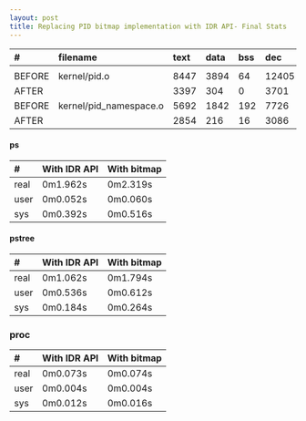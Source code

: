 ```yaml
---
layout: post
title: Replacing PID bitmap implementation with IDR API- Final Stats
---
```


|  #     |        filename          | text | data | bss |  dec  |   hex    |
|:---    |:-------------------------|:-----|:-----|:----|:------|:---------|
|        |                          |      |      |     |       |          |
| BEFORE | kernel/pid.o             | 8447 | 3894 |  64 | 12405 | 3075     |
| AFTER  |                          | 3397 | 304  |   0 | 3701  |  e75     |
| BEFORE | kernel/pid_namespace.o   | 5692 | 1842 | 192 |  7726 | 1e2e     |
| AFTER  |                          | 2854 | 216  | 16  |  3086 | c0e      |

#### ps

|   #  | With IDR API  |  With bitmap |
|:-----|:--------------|:-------------|
|real  |  0m1.962s     |   0m2.319s |
|user  |  0m0.052s     |   0m0.060s |
|sys   |  0m0.392s     |   0m0.516s |

#### pstree

|    #  | With IDR API  |  With bitmap |
|:------|:--------------|:-------------|
|real   | 0m1.062s      |  0m1.794s |
|user   | 0m0.536s      |  0m0.612s |
|sys    | 0m0.184s      |  0m0.264s |

### proc

|  #    | With IDR API   | With bitmap |
|:------|:---------------|:------------|
|real   | 0m0.073s       | 0m0.074s |
|user   | 0m0.004s       | 0m0.004s |
|sys    | 0m0.012s       | 0m0.016s |
